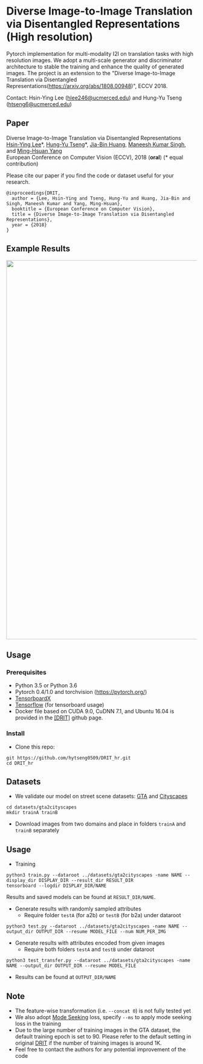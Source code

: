 
# Diverse Image-to-Image Translation via Disentangled Representations (High resolution)

Pytorch implementation for multi-modality I2I on translation tasks with high resolution images. We adopt a multi-scale generator and discriminator architecture to stable the training and enhance the quality of generated images.
The project is an extension to the "Diverse Image-to-Image Translation via Disentangled Representations(https://arxiv.org/abs/1808.00948)", ECCV 2018.

Contact: Hsin-Ying Lee (hlee246@ucmerced.edu) and Hung-Yu Tseng (htseng6@ucmerced.edu)

## Paper
Diverse Image-to-Image Translation via Disentangled Representations<br>
[Hsin-Ying Lee](http://vllab.ucmerced.edu/hylee/)\*, [Hung-Yu Tseng](https://sites.google.com/site/hytseng0509/)\*, [Jia-Bin Huang](https://filebox.ece.vt.edu/~jbhuang/), [Maneesh Kumar Singh](https://scholar.google.com/citations?user=hdQhiFgAAAAJ), and [Ming-Hsuan Yang](http://faculty.ucmerced.edu/mhyang/)<br>
European Conference on Computer Vision (ECCV), 2018 (**oral**) (* equal contribution)

Please cite our paper if you find the code or dataset useful for your research.
```
@inproceedings{DRIT,
  author = {Lee, Hsin-Ying and Tseng, Hung-Yu and Huang, Jia-Bin and Singh, Maneesh Kumar and Yang, Ming-Hsuan},
  booktitle = {European Conference on Computer Vision},
  title = {Diverse Image-to-Image Translation via Disentangled Representations},
  year = {2018}
}
```

## Example Results
<img src='imgs/hd_result.png' width="1000px"/>

## Usage

### Prerequisites
- Python 3.5 or Python 3.6
- Pytorch 0.4/1.0 and torchvision (https://pytorch.org/)
- [TensorboardX](https://github.com/lanpa/tensorboard-pytorch)
- [Tensorflow](https://www.tensorflow.org/) (for tensorboard usage)
- Docker file based on CUDA 9.0, CuDNN 7.1, and Ubuntu 16.04 is provided in the [[DRIT]](https://github.com/HsinYingLee/DRIT) github page.

### Install
- Clone this repo:
```
git https://github.com/hytseng0509/DRIT_hr.git
cd DRIT_hr
```

## Datasets
- We validate our model on street scene datasets: [GTA](https://download.visinf.tu-darmstadt.de/data/from_games/) and [Cityscapes](https://www.cityscapes-dataset.com/)
```
cd datasets/gta2cityscapes
mkdir trainA trainB
```
- Download images from two domains and place in folders `trainA` and `trainB` separately

## Usage
- Training
```
python3 train.py --dataroot ../datasets/gta2cityscapes -name NAME --display_dir DISPLAY_DIR --result_dir RESULT_DIR
tensorboard --logdir DISPLAY_DIR/NAME
```
Results and saved models can be found at `RESULT_DIR/NAME`.

- Generate results with randomly sampled attributes
  - Require folder `testA` (for a2b) or `testB` (for b2a) under dataroot
```
python3 test.py --dataroot ../datasets/gta2cityscapes -name NAME --output_dir OUTPUT_DIR --resume MODEL_FILE --num NUM_PER_IMG
```
- Generate results with attributes encoded from given images
  - Require both folders `testA` and `testB` under dataroot
```
python3 test_transfer.py --dataroot ../datasets/gta2cityscapes -name NAME --output_dir OUTPUT_DIR --resume MODEL_FILE
```
- Results can be found at `OUTPUT_DIR/NAME`

## Note
- The feature-wise transformation (i.e. `--concat 0`) is not fully tested yet
- We also adopt [Mode Seeking](https://github.com/HelenMao/MSGAN) loss, specify `--ms` to apply mode seeking loss in the training
- Due to the large number of training images in the GTA dataset, the default training epoch is set to 90. Please refer to the default setting in original [DRIT](https://github.com/HsinYingLee/DRIT) if the number of training images is around 1K.
- Feel free to contact the authors for any potential improvement of the code
